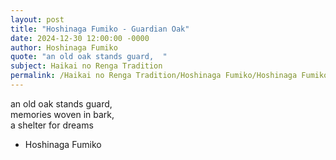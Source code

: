 ```yaml
---
layout: post
title: "Hoshinaga Fumiko - Guardian Oak"
date: 2024-12-30 12:00:00 -0000
author: Hoshinaga Fumiko
quote: "an old oak stands guard,  "
subject: Haikai no Renga Tradition
permalink: /Haikai no Renga Tradition/Hoshinaga Fumiko/Hoshinaga Fumiko - Guardian Oak
---
```


an old oak stands guard,  
memories woven in bark,  
a shelter for dreams

- Hoshinaga Fumiko

